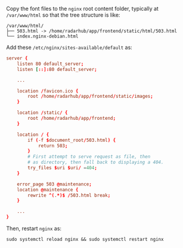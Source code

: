 Copy the font files to the `nginx` root content folder, typically at `/var/www/html` so that the tree structure is like:

```text
/var/www/html/
├── 503.html -> /home/radarhub/app/frontend/static/html/503.html
└── index.nginx-debian.html
```

Add these `/etc/nginx/sites-available/default` as:

```conf
server {
    listen 80 default_server;
	listen [::]:80 default_server;

    ...

    location /favicon.ico {
        root /home/radarhub/app/frontend/static/images;
    }

	location /static/ {
		root /home/radarhub/app/frontend;
	}

	location / {
		if (-f $document_root/503.html) {
			return 503;
		}
		# First attempt to serve request as file, then
		# as directory, then fall back to displaying a 404.
		try_files $uri $uri/ =404;
	}

	error_page 503 @maintenance;
	location @maintenance {
		rewrite ^(.*)$ /503.html break;
	}

    ...
}
```

Then, restart `nginx` as:

```shell
sudo systemctl reload nginx && sudo systemctl restart nginx
```
